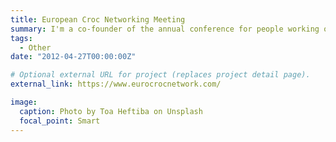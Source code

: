 ```yaml
---
title: European Croc Networking Meeting
summary: I'm a co-founder of the annual conference for people working on crocodilians and based in Europe 
tags:
  - Other
date: "2012-04-27T00:00:00Z"

# Optional external URL for project (replaces project detail page).
external_link: https://www.eurocrocnetwork.com/

image:
  caption: Photo by Toa Heftiba on Unsplash
  focal_point: Smart
---
```

